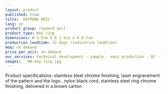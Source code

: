 ```yaml
---
layout: product
published: true
title:  RAYMOND WEIL
lang: en
product_group: raymond_weil
product_type: Key ring
dimensions: W 5.5cm X D 1.5cm x H 0.7cm
production_leadtime: 32 days (indicative leadtime)
moq: on demand
price_per_unit: on demand
our_services: technical development - sample - mass production - QC - logistic - shipping
image1:   RW-key-ring.jpg
---
```

Product specifications: stainless steel chrome finishing, laser engravement of the pattern and the logo , nylon black cord, stainless steel ring chrome finishing, delivered in a brown carton

